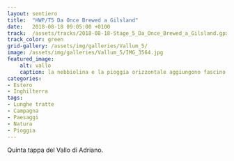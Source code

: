 ```yaml
---
layout: sentiero
title:  "HWP/T5 Da Once Brewed a Gilsland"
date:   2018-08-18 09:05:00 +0100
track:  /assets/tracks/2018-08-18-Stage_5_Da_Once_Brewed_a_Gilsland.gpx
track_color: green
grid-gallery: /assets/img/galleries/Vallum_5/
image: /assets/img/galleries/Vallum_5/IMG_3564.jpg
featured_image:
    alt: vallo
    caption: la nebbiolina e la pioggia orizzontale aggiungono fascino
categories:
- Estero
- Inghilterra
tags:
- Lunghe tratte
- Campagna
- Paesaggi
- Natura
- Pioggia
---
```


Quinta tappa del Vallo di Adriano. 